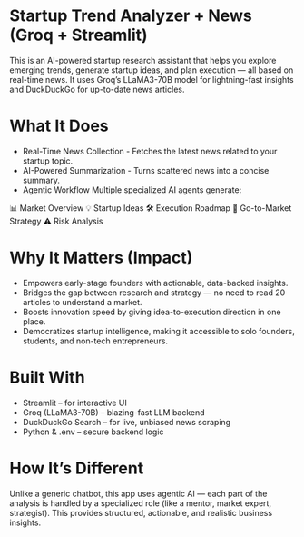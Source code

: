 # Startup Trend Analyzer + News (Groq + Streamlit)
This is an AI-powered startup research assistant that helps you explore emerging trends, generate startup ideas, and plan execution — all based on real-time news. It uses Groq’s LLaMA3-70B model for lightning-fast insights and DuckDuckGo for up-to-date news articles.

# What It Does
- Real-Time News Collection - Fetches the latest news related to your startup topic.
- AI-Powered Summarization - Turns scattered news into a concise summary.
- Agentic Workflow
Multiple specialized AI agents generate:

📊 Market Overview
💡 Startup Ideas
🛠️ Execution Roadmap
📢 Go-to-Market Strategy
⚠️ Risk Analysis

# Why It Matters (Impact)
- Empowers early-stage founders with actionable, data-backed insights.
- Bridges the gap between research and strategy — no need to read 20 articles to understand a market.
- Boosts innovation speed by giving idea-to-execution direction in one place.
- Democratizes startup intelligence, making it accessible to solo founders, students, and non-tech entrepreneurs.

# Built With
- Streamlit – for interactive UI
- Groq (LLaMA3-70B) – blazing-fast LLM backend
- DuckDuckGo Search – for live, unbiased news scraping
- Python & .env – secure backend logic

# How It’s Different
Unlike a generic chatbot, this app uses agentic AI — each part of the analysis is handled by a specialized role (like a mentor, market expert, strategist). This provides structured, actionable, and realistic business insights.
